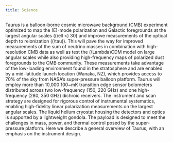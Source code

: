 ```yaml
---
title: Science
---
```

Taurus is a balloon-borne cosmic microwave background (CMB) experiment optimized to map the \(E\)-mode polarization and Galactic foregrounds at the largest angular scales (\(\ell <\) 30) and improve measurements of the optical depth to reionization (\(\tau\)). This will pave the way for improved measurements of the sum of neutrino masses in combination with high-resolution CMB data as well as test the \(\Lambda\)CDM model on large angular scales while also providing high-frequency maps of polarized dust foregrounds to the CMB community. These measurements take advantage of the low-loading environment found in the stratosphere and are enabled by a mid-latitude launch location (Wanaka, NZ), which provides access to 70\% of the sky from NASA’s super-pressure balloon platform. Taurus will employ more than 10,000 100~mK transition edge sensor bolometers distributed across two low-frequency (150, 220 GHz) and one high-frequency (280, 350 GHz) dichroic receivers. The instrument and scan strategy are designed for rigorous control of instrumental systematics, enabling high-fidelity linear polarization measurements on the largest angular scales. The liquid helium cryostat housing the detectors and optics is supported by a lightweight gondola. The payload is designed to meet the challenges in mass, power, and thermal control posed by the super-pressure platform. Here we describe a general overview of Taurus, with an emphasis on the instrument design. 